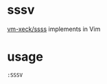 # sssv

[vm-xeck/ssss](https://github.com/vm-xeck/ssss) implements in Vim

# usage

```vim
:SSSV
```
